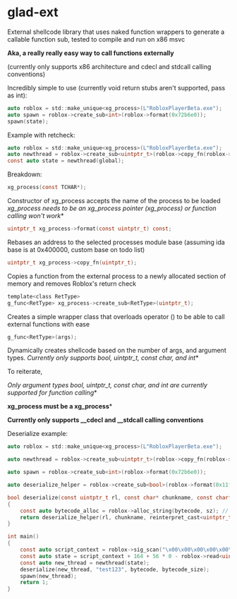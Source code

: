 # glad-ext
External shellcode library that uses naked function wrappers to generate a callable function sub, tested to compile and run on x86 msvc

**Aka, a really really easy way to call functions externally**

(currently only supports x86 architecture and cdecl and stdcall calling conventions)

Incredibly simple to use (currently void return stubs aren't supported, pass as int):

```c
auto roblox = std::make_unique<xg_process>(L"RobloxPlayerBeta.exe");
auto spawn = roblox->create_sub<int>(roblox->format(0x72b6e0));
spawn(state);
```

Example with retcheck:

```c
auto roblox = std::make_unique<xg_process>(L"RobloxPlayerBeta.exe");
auto newthread = roblox->create_sub<uintptr_t>(roblox->copy_fn(roblox->format(0x11f1470)));
const auto state = newthread(global);
```

Breakdown:

```c
xg_process(const TCHAR*);
```
Constructor of xg_process accepts the name of the process to be loaded **xg_process needs to be an xg_process pointer (xg_process*) or function calling won't work**

```c
uintptr_t xg_process->format(const uintptr_t) const;
```
Rebases an address to the selected processes module base (assuming ida base is at 0x400000, custom base on todo list)

```c
uintptr_t xg_process->copy_fn(uintptr_t);
```
Copies a function from the external process to a newly allocated section of memory and removes Roblox's return check

```c
template<class RetType>
g_func<RetType> xg_process->create_sub<RetType>(uintptr_t);
```
Creates a simple wrapper class that overloads operator () to be able to call external functions with ease 

```c
g_func<RetType>(args);
```
Dynamically creates shellcode based on the number of args, and argument types. 
**Currently only supports bool, uintptr_t, const char*, and int**

To reiterate,

**Only argument types bool, uintptr_t, const char*, and int are currently supported for function calling**

**xg_process must be a xg_process***

**Currently only supports __cdecl and __stdcall calling conventions**


Deserialize example:
```c
auto roblox = std::make_unique<xg_process>(L"RobloxPlayerBeta.exe");

auto newthread = roblox->create_sub<uintptr_t>(roblox->copy_fn(roblox->format(0x11f1470)));

auto spawn = roblox->create_sub<int>(roblox->format(0x72b6e0));

auto deserialize_helper = roblox->create_sub<bool>(roblox->format(0x11fc1f0));

bool deserialize(const uintptr_t rl, const char* chunkname, const char* bytecode, const size_t sz)
{
	const auto bytecode_alloc = roblox->alloc_string(bytecode, sz); // needed because currently doesn't accept const char* with non strlen size
	return deserialize_helper(rl, chunkname, reinterpret_cast<uintptr_t>(bytecode_alloc), sz);
}

int main()
{
	const auto script_context = roblox->sig_scan("\x00\x00\x00\x00\x00\x00\x00\x00\x00\x00\x00\x00\xC8\x15\x00\x00", "xxxxxxxxxxxxxxxx") - 0x10;
	const auto state = script_context + 164 + 56 * 0 - roblox->read<uintptr_t>(script_context + 164 + 56 * 0);
	const auto new_thread = newthread(state);
	deserialize(new_thread, "test123", bytecode, bytecode_size);
	spawn(new_thread);
	return 1;
}
```
